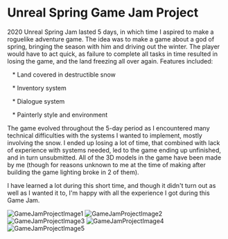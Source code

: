 # Unreal Spring Game Jam Project

2020 Unreal Spring Jam lasted 5 days, in which time I aspired to make a roguelike adventure game. 
The idea was to make a game about a god of spring, bringing the season with him and driving out the winter. The player would have to act quick, as failure to complete all tasks in time resulted in losing the game, and the land freezing all over again. Features included:

   * Land covered in destructible snow
   
   * Inventory system
   
   * Dialogue system
   
   * Painterly style and environment

The game evolved throughout the 5-day period as I encountered many technical difficulties with the systems I wanted to implement, mostly involving the snow. I ended up losing a lot of time, that combined with lack of experience with systems needed, led to the game ending up unfinished, and in turn unsubmitted. All of the 3D models in the game have been made by me (though for reasons unknown to me at the time of making after building the game lighting broke in 2 of them).

I have learned a lot during this short time, and though it didn't turn out as well as I wanted it to, I'm happy with all the experience I got during this Game Jam.

![GameJamProjectImage1](https://mir-s3-cdn-cf.behance.net/project_modules/disp/28de30101779797.5f2730c1aecd9.png?response-content-disposition%3Dattachment)
![GameJamProjectImage2](https://mir-s3-cdn-cf.behance.net/project_modules/disp/f1c875101779797.5f2730c1ae62c.png?response-content-disposition%3Dattachment)
![GameJamProjectImage3](https://mir-s3-cdn-cf.behance.net/project_modules/disp/4d8f44101779797.5f2730c1ad5fe.png?response-content-disposition%3Dattachment)
![GameJamProjectImage4](https://mir-s3-cdn-cf.behance.net/project_modules/disp/1baa8b101779797.5f2730c1adbec.png?response-content-disposition%3Dattachment)
![GameJamProjectImage5](https://mir-s3-cdn-cf.behance.net/project_modules/disp/b58e7b101779797.5f2730c1ae133.png?response-content-disposition%3Dattachment)
